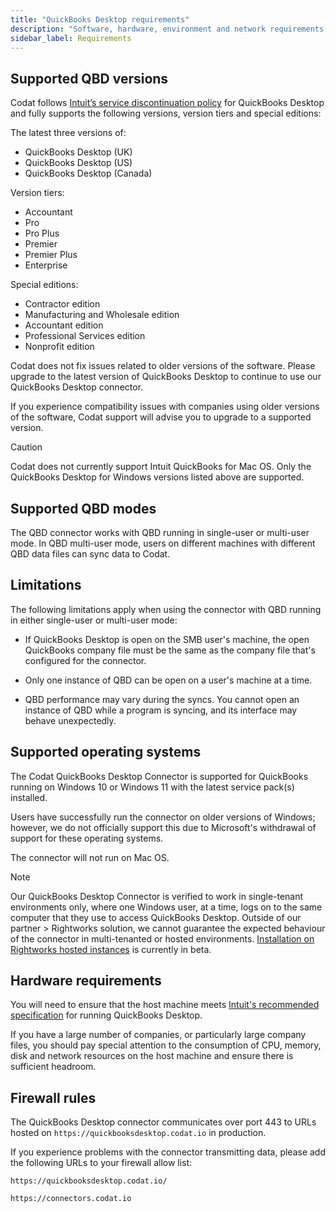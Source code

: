 ```yaml
---
title: "QuickBooks Desktop requirements"
description: "Software, hardware, environment and network requirements and configurations"
sidebar_label: Requirements
---
```


## Supported QBD versions

Codat follows <a className="external" href="https://quickbooks.intuit.com/learn-support/en-us/help-article/feature-preferences/quickbooks-desktop-service-discontinuation-policy/L17cXxlie_US_en_US" target="_blank">Intuit’s service discontinuation policy</a> for QuickBooks Desktop and fully supports the following versions, version tiers and special editions:

The latest three versions of:

- QuickBooks Desktop (UK)
- QuickBooks Desktop (US)
- QuickBooks Desktop (Canada)

Version tiers:

- Accountant
- Pro
- Pro Plus
- Premier
- Premier Plus
- Enterprise

Special editions:

- Contractor edition
- Manufacturing and Wholesale edition
- Accountant edition
- Professional Services edition
- Nonprofit edition

Codat does not fix issues related to older versions of the software. Please upgrade to the latest version of QuickBooks Desktop to continue to use our QuickBooks Desktop connector.

If you experience compatibility issues with companies using older versions of the software, Codat support will advise you to upgrade to a supported version.

> [!CAUTION] 
> Codat does not currently support Intuit QuickBooks for Mac OS. Only the QuickBooks Desktop for Windows versions listed above are supported.

## Supported QBD modes

The QBD connector works with QBD running in single-user or multi-user mode. In QBD multi-user mode, users on different machines with different QBD data files can sync data to Codat.

## Limitations

The following limitations apply when using the connector with QBD running in either single-user or multi-user mode: 

- If QuickBooks Desktop is open on the SMB user's machine, the open QuickBooks company file must be the same as the company file that's configured for the connector.

- Only one instance of QBD can be open on a user's machine at a time.

- QBD performance may vary during the syncs. You cannot open an instance of QBD while a program is syncing, and its interface may behave unexpectedly.

## Supported operating systems

The Codat QuickBooks Desktop Connector is supported for QuickBooks running on Windows 10 or Windows 11 with the latest service pack(s) installed.

Users have successfully run the connector on older versions of Windows; however, we do not officially support this due to Microsoft's withdrawal of support for these operating systems.

The connector will not run on Mac OS.

> [!NOTE] 
> Our QuickBooks Desktop Connector is verified to work in single-tenant environments only, where one Windows user, at a time, logs on to the same computer that they use to access QuickBooks Desktop. Outside of our partner > Rightworks solution, we cannot guarantee the expected behaviour of the connector in multi-tenanted or hosted environments.
> [Installation on Rightworks hosted instances](/integrations/accounting/quickbooksdesktop/install-qbd-connector-right-networks) is currently in beta.

## Hardware requirements

You will need to ensure that the host machine meets <a href="https://quickbooks.intuit.com/learn-support/en-us/help-article/install-products/system-requirements-quickbooks-desktop-2022/L9664spDA_US_en_US" class="external" target="_blank">Intuit's recommended specification</a> for running QuickBooks Desktop.

If you have a large number of companies, or particularly large company files, you should pay special attention to the consumption of CPU, memory, disk and network resources on the host machine and ensure there is sufficient headroom.

## Firewall rules

The QuickBooks Desktop connector communicates over port 443 to URLs hosted on `https://quickbooksdesktop.codat.io` in production.

If you experience problems with the connector transmitting data, please add the following URLs to your firewall allow list: 

`https://quickbooksdesktop.codat.io/`

`https://connectors.codat.io`


